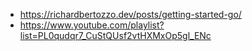 - https://richardbertozzo.dev/posts/getting-started-go/
- https://www.youtube.com/playlist?list=PL0qudqr7_CuStQUsf2vtHXMxOp5gl_ENc
